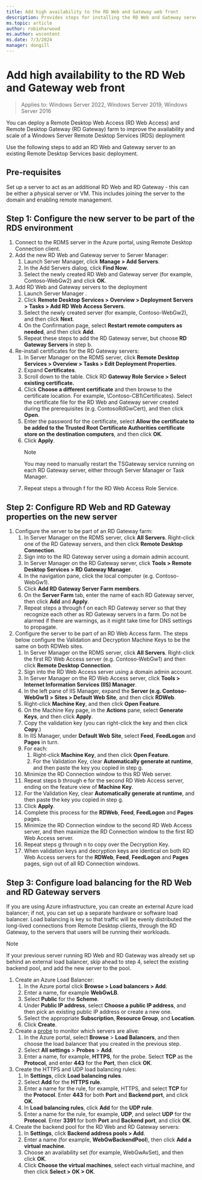 ```yaml
---
title: Add high availability to the RD Web and Gateway web front
description: Provides steps for installing the RD Web and Gateway servers in an RDS deployment.
ms.topic: article
author: robinharwood
ms.author: wscontent
ms.date: 7/3/2024
manager: dongill
---
```

# Add high availability to the RD Web and Gateway web front

>Applies to: Windows Server 2022, Windows Server 2019, Windows Server 2016


You can deploy a Remote Desktop Web Access (RD Web Access) and Remote Desktop Gateway (RD Gateway) farm to improve the availability and scale of a Windows Server Remote Desktop Services (RDS) deployment

Use the following steps to add an RD Web and Gateway server to an existing Remote Desktop Services basic deployment.

## Pre-requisites

Set up a server to act as an additional RD Web and RD Gateway - this can be either a physical server or VM. This includes joining the server to the domain and enabling remote management.

## Step 1: Configure the new server to be part of the RDS environment

1. Connect to the RDMS server in the Azure portal, using Remote Desktop Connection client.
2. Add the new RD Web and Gateway server to Server Manager:
    1. Launch Server Manager, click **Manage > Add Servers**.
    2. In the Add Servers dialog, click **Find Now**.
    3. Select the newly created RD Web and Gateway server (for example, Contoso-WebGw2) and click **OK**.
3. Add RD Web and Gateway servers to the deployment
    1. Launch Server Manager .
    2. Click **Remote Desktop Services > Overview > Deployment Servers > Tasks > Add RD Web Access Servers**.
    3. Select the newly created server (for example, Contoso-WebGw2), and then click **Next**.
    4. On the Confirmation page, select **Restart remote computers as needed**, and then click **Add**.
    5. Repeat these steps to add the RD Gateway server, but choose **RD Gateway Servers** in step b.
4. Re-install certificates for the RD Gateway servers:
   1. In Server Manager on the RDMS server, click **Remote Desktop Services > Overview > Tasks > Edit Deployment Properties**.
   2. Expand **Certificates**.
   3. Scroll down to the table. Click RD **Gateway Role Service > Select existing certificate.**
   4. Click **Choose a different certificate** and then browse to the certificate location. For example, \Contoso-CB1\Certificates). Select the certificate file for the RD Web and Gateway server created during the prerequisites (e.g. ContosoRdGwCert), and then click **Open**.
   5. Enter the password for the certificate, select **Allow the certificate to be added to the Trusted Root Certificate Authorities certificate store on the destination computers**, and then click **OK**.
   6. Click **Apply**.
      > [!NOTE]
      > You may need to manually restart the TSGateway service running on each RD Gateway server, either through Server Manager or Task Manager.
   7. Repeat steps a through f for the RD Web Access Role Service.

## Step 2: Configure RD Web and RD Gateway properties on the new server
1. Configure the server to be part of an RD Gateway farm:
    1.  In Server Manager on the RDMS server, click **All Servers**. Right-click one of the RD Gateway servers, and then click **Remote Desktop Connection**.
    2.  Sign into to the RD Gateway server using a domain admin account.
    3.  In Server Manager on the RD Gateway server, click **Tools > Remote Desktop Services > RD Gateway Manager**.
    4.  In the navigation pane, click the local computer (e.g. Contoso-WebGw1).
    5.  Click **Add RD Gateway Server Farm members**.
    6.  On the **Server Farm** tab, enter the name of each RD Gateway server, then click **Add** and **Apply**.
    7.  Repeat steps a through f on each RD Gateway server so that they recognize each other as RD Gateway servers in a farm. Do not be alarmed if there are warnings, as it might take time for DNS settings to propagate.
2. Configure the server to be part of an RD Web Access farm. The steps below configure the Validation and Decryption Machine Keys to be the same on both RDWeb sites.
    1.  In Server Manager on the RDMS server, click **All Servers**. Right-click the first RD Web Access server (e.g. Contoso-WebGw1) and then click **Remote Desktop Connection**.
    2.  Sign into the RD Web Access server using a domain admin account.
    3.  In Server Manager on the RD Web Access server, click **Tools > Internet Information Services (IIS) Manager**.
    4.  In the left pane of IIS Manager, expand the **Server (e.g. Contoso-WebGw1) > Sites > Default Web Site**, and then click **RDWeb**.
    5.  Right-click **Machine Key**, and then click **Open Feature**.
    6.  On the Machine Key page, in the **Actions** pane, select **Generate Keys**, and then click **Apply**.
    7.  Copy the validation key (you can right-click the key and then click **Copy**.)
    8.  In IIS Manager, under **Default Web Site**, select **Feed**, **FeedLogon** and **Pages** in turn.
    9. For each:
        1.  Right-click **Machine Key**, and then click **Open Feature**.
        2.  For the Validation Key, clear **Automatically generate at runtime**, and then paste the key you copied in step g.
    10.  Minimize the RD Connection window to this RD Web server.
    11.  Repeat steps b through e for the second RD Web Access server, ending on the feature view of **Machine Key**.
    12. For the Validation Key, clear **Automatically generate at runtime**, and then paste the key you copied in step g.
    13. Click **Apply**.
    14. Complete this process for the **RDWeb**, **Feed**, **FeedLogon** and **Pages** pages.
    15. Minimize the RD Connection window to the second RD Web Access server, and then maximize the RD Connection window to the first RD Web Access server.
    16. Repeat steps g through n to copy over the Decryption Key.
    17. When validation keys and decryption keys are identical on both RD Web Access servers for the **RDWeb**, **Feed**, **FeedLogon** and **Pages** pages, sign out of all RD Connection windows.

## Step 3: Configure load balancing for the RD Web and RD Gateway servers

If you are using Azure infrastructure, you can create an external Azure load balancer; if not, you can set up a separate hardware or software load balancer. Load balancing is key so that traffic will be evenly distributed the long-lived connections from Remote Desktop clients, through the RD Gateway, to the servers that users will be running their workloads.

> [!NOTE]
> If your previous server running RD Web and RD Gateway was already set up behind an external load balancer, skip ahead to step 4, select the existing backend pool, and add the new server to the pool.

1.  Create an Azure Load Balancer:
    1.  In the Azure portal click **Browse > Load balancers > Add**.
    2.  Enter a name, for example **WebGwLB**.
    3.  Select **Public** for the **Scheme**.
    4.  Under **Public IP address**, select **Choose a public IP address**, and then pick an existing public IP address or create a new one.
    5.  Select the appropriate **Subscription**, **Resource Group**, and **Location**.
    6.  Click **Create**.
2. Create a [probe](/azure/load-balancer/load-balancer-custom-probe-overview) to monitor which servers are alive:
    1.  In the Azure portal, select **Browse** > **Load Balancers**, and then choose the load balancer that you created in the previous step.
    2.  Select **All settings** > **Probes** > **Add**.
    3.  Enter a name, for example, **HTTPS**, for the probe. Select **TCP** as the **Protocol**, and enter **443** for the **Port**, then click **OK**.
3.  Create the HTTPS and UDP load balancing rules:
    1.  In **Settings**, click **Load balancing rules**.
    2.  Select **Add** for the **HTTPS rule**.
    3.  Enter a name for the rule, for example, HTTPS, and select **TCP** for the **Protocol**. Enter **443** for both **Port** and **Backend port**, and click **OK**.
    4.  In **Load balancing rules**, click **Add** for the **UDP rule**.
    5.  Enter a name for the rule, for example, **UDP**, and select **UDP** for the **Protocol**. Enter **3391** for both **Port** and **Backend port**, and click **OK**.
4. Create the backend pool for the RD Web and RD Gateway servers:
      1. In **Settings**, click **Backend address pools > Add**.
      2. Enter a name (for example, **WebGwBackendPool**), then click **Add a virtual machine**.
      3. Choose an availability set (for example, WebGwAvSet), and then click **OK**.
      4. Click **Choose the virtual machines**, select each virtual machine, and then click **Select > OK > OK**.
